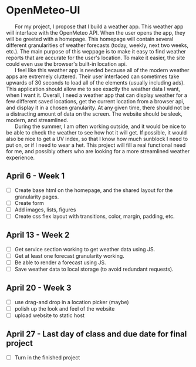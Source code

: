 # OpenMeteo-UI
&nbsp;&nbsp;&nbsp;&nbsp;&nbsp;&nbsp;For my project, I propose that I build a weather app.  This weather app will interface with the OpenMeteo API.  When the user opens the app, they will be greeted with a homepage.  This homepage will contain several different granularities of weather forecasts (today, weekly, next two weeks, etc.). The main purpose of this weppage is to make it easy to find weather reports that are accurate  for the user's location.  To make it easier, the site could even use the browser's built-in location api.  
&nbsp;&nbsp;&nbsp;&nbsp;&nbsp;&nbsp;I feel like this weather app is needed because all of the modern weather apps are extremely cluttered.  Their user interfaced can sometimes take upwards of 30 seconds to load all of the elements (usually including ads).  This application should allow me to see exactly the weather data I want, when I want it.  Overall, I need a weather app that can display weather for a few different saved locations, get the current location from a browser api, and display it in a chosen granularity.  At any given time, there should not be a distracting amount of data on the screen.  The website should be sleek, modern, and streamlined.  
&nbsp;&nbsp;&nbsp;&nbsp;&nbsp;&nbsp;During the summer, I am often working outside, and it would be nice to be able to check the weather to see how hot it will get.  If possible, it would also be nice to get a UV index, so that I know how much sunblock I need to put on, or if I need to wear a het.  This project will fill a real functional need for me, and possibly others who are looking for a more streamlined weather experience.  

## April 6 - Week 1
- [ ] Create base html on the homepage, and the shared layout for the granularity pages. 
- [ ] Create form
- [ ] Add images, lists, figures
- [ ] Create css flex layout with transitions, color, margin, padding, etc.

## April 13 - Week 2
- [ ] Get service section working to get weather data using JS. 
- [ ] Get at least one forecast granularity working.
- [ ] Be able to render a forecast using JS.
- [ ] Save weather data to local storage (to avoid redundant requests). 

## April 20 - Week 3
- [ ] use drag-and drop in a location picker (maybe)
- [ ] polish up the look and feel of the website
- [ ] upload website to static host

## April 27 - Last day of class and due date for final project
- [ ] Turn in the finished project
